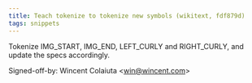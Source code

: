 ```yaml
---
title: Teach tokenize to tokenize new symbols (wikitext, fdf879d)
tags: snippets
---
```


Tokenize IMG_START, IMG_END, LEFT_CURLY and RIGHT_CURLY, and update the specs accordingly.

Signed-off-by: Wincent Colaiuta &lt;win@wincent.com&gt;
